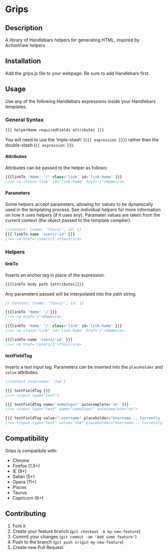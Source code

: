 # Grips

## Description
A library of Handlebars helpers for generating HTML, inspired by ActionView helpers

## Installation
Add the grips.js file to your webpage. Be sure to add Handlebars first.

## Usage
Use any of the following Handlebars expressions inside your Handlebars templates.

### General Syntax
```javascript
{{{ helperName requiredFields attributes }}}
```
You will need to use the 'triple-stash' (`{{{ expression }}}`) rather than the
double-stash (`{{ expression }}`).

#### Attributes
Attributes can be passed to the helper as follows:

```javascript
{{{linkTo 'Home' '/' class='link' id='link-home' }}}
//=> <a class='link' id='link-home' href='/'>Home</a>
```

#### Parameters
Some helpers accept parameters, allowing for values to be dynamically used in the templating process. See individual helpers for more information on how it uses helpers (if it uses any). Paramater values are taken from the current context (the object passed to the template compiler).

```javascript
//context: {name: 'YSavir', id: 1}
{{{ linkTo name 'users/:id' }}}
//=> <a href='/users/1'>YSavir</a>
```

### Helpers

#### linkTo
Inserts an anchor tag in place of the expression.
```javascript
{{{linkTo body path [attributes]}}}
```
Any parameters passed will be interpolated into the path string.

```javascript
// Context: {name: 'YSavir', id: 1}

{{{linkTo 'Home' '/'}}}
//=> <a href='/'>Home</a>

{{{linkTo 'Home' '/' class='link' id='link-home' }}}
//=> <a class='link' id='link-home' href='/'>Home</a>

{{{linkTo name 'users/:id' }}}
//=> <a href='/users/1'>YSavir</a>
```

#### textFieldTag
Inserts a text input tag. Parameters can be inserted into the `placeholder` and `value` attributes.

```javascript
//context {username: 'Joe'}

{{{ textFieldTag }}}
//=> <input type="text">

{{{ textFieldTag name='someInput' autocomplete='on' }}}
//=> <input type="text" name="someInput" autocomplete="on">

{{{ textFieldTag value=":username" placeholder="Username... Currently :username" }}}
//=> <input type="text" value="Joe" placeholder="Username... Currently Joe">
```
## Compatibility

Grips is compatibile with:
* Chrome
* Firefox (1.5+)
* IE (9+)
* Safari (5+)
* Opera (11+)
* Pisces
* Taurus
* Capricorn (6+)

## Contributing
1. Fork it
2. Create your feature branch (`git checkout -b my-new-feature`)
3. Commit your changes (`git commit -am 'Add some feature'`)
4. Push to the branch (`git push origin my-new-feature`)
5. Create new Pull Request
